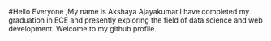 #Hello Everyone ,My name is Akshaya Ajayakumar.I have completed my graduation in ECE and presently exploring the field of data science and web development.
Welcome to my github profile.
